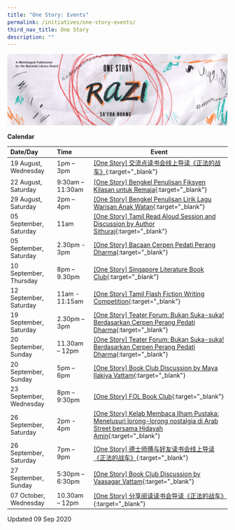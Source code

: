 ```yaml
---
title: "One Story: Events"
permalink: /initiatives/one-story-events/
third_nav_title: One Story
description: ""
---
```


![banner Razi](/images/one-story-razi/OS21%20Website%20Banner.jpg)


**Calendar**

| Date/Day                | Time             | Event                                                        |
| :---------------------- | :--------------- | ------------------------------------------------------------ |
| 19 August, Wednesday    | 1pm – 3pm        | [[One Story] 交流点读书会线上导读《正法的战车》](https://www.eventbrite.com/e/one-story-registration-113754940088?aff=ebcollection){:target="_blank"} |
| 22 August, Saturday     | 9:30am – 11:30am | [[One Story] Bengkel Penulisan Fiksyen Kilasan untuk Remaja](https://www.eventbrite.com/e/one-story-bengkel-penulisan-fiksyen-kilasan-untuk-remaja-registration-113724525116?aff=ebcollection){:target="_blank"} |
| 29 August, Saturday     | 2pm – 4pm        | [[One Story] Bengkel Penulisan Lirik Lagu Warisan Anak Watan](https://www.eventbrite.com/e/one-story-bengkel-penulisan-lirik-lagu-warisan-anak-watan-registration-113729257270?aff=ebcollection){:target="_blank"} |
| 05 September, Saturday  | 11am             | [[One Story] Tamil Read Aloud Session and Discussion by Author Sithuraj](https://www.eventbrite.com/e/one-story-tamil-read-aloud-session-and-discussion-by-author-sithuraj-registration-114383698722?aff=ebcollection){:target="_blank"} |
| 05 September, Saturday  | 2.30pm - 3pm     | [[One Story] Bacaan Cerpen Pedati Perang Dharma](https://www.eventbrite.com/e/one-story-bacaan-cerpen-pedati-perang-dharma-registration-114379225342?aff=ebcollection){:target="_blank"} |
| 10 September, Thursday  | 8pm – 9.30pm     | [[One Story] Singapore Literature Book Club](https://www.eventbrite.com/e/one-story-singapore-literature-book-club-registration-113720711710?aff=ebcollection){:target="_blank"} |
| 12 September, Saturday  | 11am - 11:15am   | [[One Story] Tamil Flash Fiction Writing Competition](https://www.eventbrite.com/e/one-story-tamil-flash-fiction-writing-competition-registration-113864429574?aff=ebcollection){:target="_blank"} |
| 19 September, Saturday  | 2.30pm – 3pm     | [[One Story] Teater Forum: Bukan Suka-suka! Berdasarkan  Cerpen Perang Pedati Dharma](https://www.eventbrite.com/e/one-story-bukan-suka-suka-berdasarkan-cerpen-perang-pedati-dharma-registration-114381249396?aff=ebcollection){:target="_blank"} |
| 20 September, Sunday    | 11.30am – 12pm   | [[One Story] Teater Forum: Bukan Suka-suka! Berdasarkan  Cerpen Perang Pedati Dharma](https://www.eventbrite.com/e/one-story-bukan-suka-suka-berdasarkan-cerpen-perang-pedati-dharma-registration-114381345684?aff=ebcollection){:target="_blank"} |
| 20 September, Sunday    | 5pm – 6pm        | [[One Story] Book Club Discussion by Maya Ilakiya Vattam](https://www.eventbrite.com/e/one-story-book-club-discussion-by-maya-ilakiya-vattam-registration-114385429900?aff=ebcollection){:target="_blank"} |
| 23 September, Wednesday | 8pm – 9:30pm     | [[One Story] FOL Book Club](https://www.eventbrite.com/e/one-story-fol-book-club-registration-113723000556?aff=ebcollection){:target="_blank"} |
| 26 September, Saturday  | 2pm - 4pm        | [[One Story] Kelab Membaca Ilham Pustaka: Menelusuri lorong-lorong nostalgia di Arab Street bersama Hidayah Amin](https://www.eventbrite.com/e/one-story-kelab-membaca-ilham-pustaka-registration-113731379618?aff=ebcollection){:target="_blank"} |
| 26 September, Saturday  | 7pm – 9pm        | [[One Story] 德士师傅与好友读书会线上导读《正法的战车》](https://www.eventbrite.com/e/one-story-registration-113755850812?aff=ebcollection){:target="_blank"} |
| 27 September, Sunday    | 5:30pm – 6:30pm  | [[One Story] Book Club Discussion by Vaasagar Vattam](https://www.eventbrite.com/e/one-story-book-club-discussion-by-vaasagar-vattam-registration-113865472694?aff=ebcollection){:target="_blank"} |
| 07 October, Wednesday   | 10.30am – 12pm   | [[One Story] 分享阅读读书会导读《正法的战车》](https://www.eventbrite.com/e/one-story-registration-113860445658?aff=ebcollection){:target="_blank"} |



Updated 09 Sep 2020